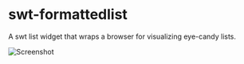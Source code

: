 swt-formattedlist
=================

A swt list widget that wraps a browser for visualizing eye-candy lists.

![Screenshot](https://raw.github.com/tmseidel/swt-formattedlist/master/example_screenshot.png)